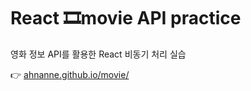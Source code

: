 # React 🎞movie API practice
영화 정보 API를 활용한 React 비동기 처리 실습

👉 [ahnanne.github.io/movie/](ahnanne.github.io/movie/)
